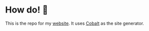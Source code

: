 # How do! 👋

This is the repo for my [website](https://bl-rd.github.io/bl-rd/). It uses [Cobalt](https://cobalt-org.github.io/) as the site generator.